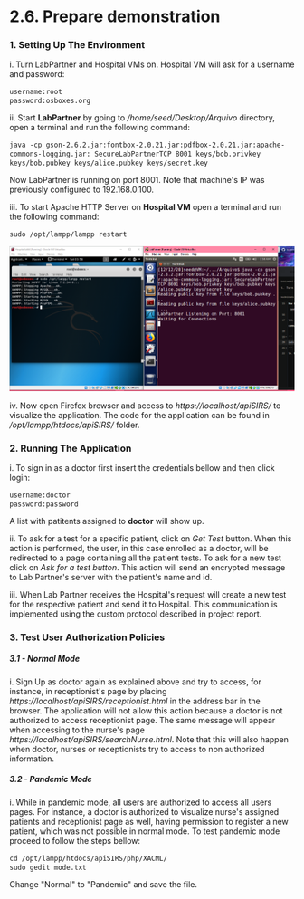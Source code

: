 # 2.6. Prepare demonstration
### 1. Setting Up The Environment 
i. Turn LabPartner and Hospital VMs on. Hospital VM will ask for a username and password:

``` 
username:root
password:osboxes.org
```

ii. Start **LabPartner** by going to */home/seed/Desktop/Arquivo* directory, open a terminal and run the following command:

```
java -cp gson-2.6.2.jar:fontbox-2.0.21.jar:pdfbox-2.0.21.jar:apache-commons-logging.jar: SecureLabPartnerTCP 8001 keys/bob.privkey keys/bob.pubkey keys/alice.pubkey keys/secret.key
```
Now LabPartner is running on port 8001. Note that machine's IP was previously  configured to 192.168.0.100. 

iii. To start Apache HTTP Server on **Hospital VM** open a terminal and run the following command:

```
sudo /opt/lampp/lampp restart
```
![alt text](https://github.com/MargaridaLopes/demo/blob/main/demo/img/1_i_ii_iii_iv.PNG)

iv. Now open Firefox browser and access to *https://localhost/apiSIRS/* to visualize the application. The code for the application can be found  in */opt/lampp/htdocs/apiSIRS/* folder.

### 2. Running The Application 
i. To sign in as a doctor first insert the credentials bellow and then click login:
``` 
username:doctor
password:password
```
A list with patitents assigned to **doctor** will show up.

ii. To ask for a test for a specific patient, click on _Get Test_ button. When this action is performed, the user, in this case enrolled as a doctor, will be redirected to a page containing all the patient tests. To ask for a new test click on _Ask for a test button_. This action will send an encrypted message to Lab Partner's server with the patient's name and id. 

iii. When Lab Partner receives the Hospital's request will create a new test for the respective patient and send it to Hospital. This communication is implemented using the custom protocol described in project report.

### 3. Test User Authorization Policies
##### 3.1 - Normal Mode
i. Sign Up as doctor again as explained above and try to access, for instance, in receptionist's page by placing _https://localhost/apiSIRS/receptionist.html_ in the address bar in the browser. The application will not allow this action because a doctor is not authorized to access receptionist page. The same message will appear when accessing to the nurse's page _https://localhost/apiSIRS/searchNurse.html_. Note that this will also happen when doctor, nurses or receptionists try to access to non authorized information. 


##### 3.2 - Pandemic Mode
i. While in pandemic mode, all users are authorized to access all users pages. For instance, a doctor is authorized to visualize nurse's assigned patients and receptionist page as well, having permission to register a new patient, which was not possible in normal mode.
To test pandemic mode proceed to follow the steps bellow:
```
cd /opt/lampp/htdocs/apiSIRS/php/XACML/
sudo gedit mode.txt
```
Change "Normal" to "Pandemic" and save the file.





